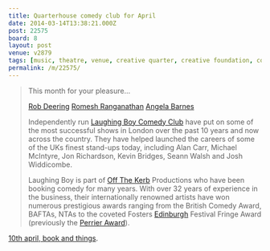 ```yaml
---
title: Quarterhouse comedy club for April
date: 2014-03-14T13:38:21.000Z
post: 22575
board: 8
layout: post
venue: v2879
tags: [music, theatre, venue, creative quarter, creative foundation, comedy, bar, food, rob deering, romesh ranganathan, angela barnes, laughing boy comedy club, off the kerb, edinburgh, perrier award]
permalink: /m/22575/
---
```

<blockquote>This month for your pleasure...

<a href="/wiki/rob+deering">Rob Deering</a> 
<a href="/wiki/romesh+ranganathan">Romesh Ranganathan</a>
<a href="/wiki/angela+barnes">Angela Barnes</a>

Independently run <a href="/wiki/laughing+boy+comedy+club">Laughing Boy Comedy Club</a> have put on some of the most successful shows in London over the past 10 years and now across the country. They have helped launched the careers of some of the UKs finest stand-ups today, including Alan Carr, Michael McIntyre, Jon Richardson, Kevin Bridges, Seann Walsh and Josh Widdicombe. 

Laughing Boy is part of <a href="/wiki/off+the+kerb">Off The Kerb</a> Productions who have been booking comedy for many years. With over 32 years of experience in the business, their internationally renowned artists have won numerous prestigious awards ranging from the British Comedy Award, BAFTAs, NTAs to the coveted Fosters <a href="/wiki/edinburgh">Edinburgh</a> Festival Fringe Award (previously the <a href="/wiki/perrier+award">Perrier Award</a>).</blockquote>

<a href="https://www.quarterhouse.co.uk/whats-on/comedy-club-april">10th april, book and things</a>.
